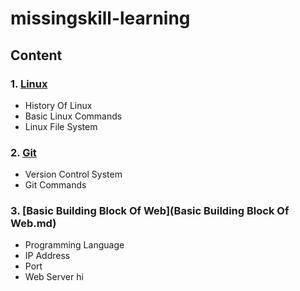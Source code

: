 # missingskill-learning
## Content
### 1. **[Linux](Linux.md)**
- History Of Linux
- Basic Linux Commands
- Linux File System
### 2. **[Git](Git.md)**
- Version Control System
- Git Commands
### 3. **[Basic Building Block Of Web](Basic Building Block Of Web.md)**
- Programming Language
- IP Address
- Port
- Web Server
  hi  
